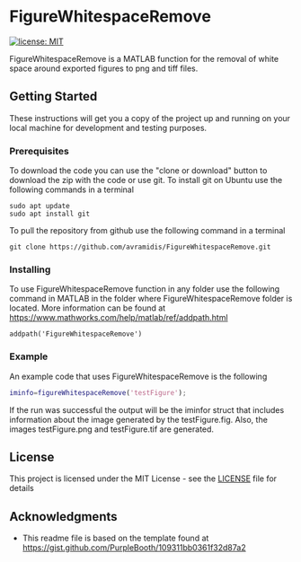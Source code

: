 # FigureWhitespaceRemove

[![license: MIT](https://img.shields.io/github/license/mashape/apistatus.svg)](https://github.com/avramidis/sodecl/blob/master/LICENSE)

FigureWhitespaceRemove is a MATLAB function for the removal of white space around exported figures to png and tiff files.

## Getting Started

These instructions will get you a copy of the project up and running on your local machine for development and testing purposes.

### Prerequisites

To download the code you can use the "clone or download" button to download the zip with the code or use git.
To install git on Ubuntu use the following commands in a terminal

```
sudo apt update
sudo apt install git
```

To pull the repository from github use the following command in a terminal

```
git clone https://github.com/avramidis/FigureWhitespaceRemove.git
```

### Installing

To use FigureWhitespaceRemove function in any folder use the following command in MATLAB in the folder where FigureWhitespaceRemove folder is located. More information can be found at https://www.mathworks.com/help/matlab/ref/addpath.html

```
addpath('FigureWhitespaceRemove')
```

### Example

An example code that uses FigureWhitespaceRemove is the following

```matlab
iminfo=figureWhitespaceRemove('testFigure');
```

If the run was successful the output will be the iminfor struct that includes information about the image generated by the testFigure.fig. Also, the images testFigure.png and testFigure.tif are generated.

## License

This project is licensed under the MIT License - see the [LICENSE](LICENSE) file for details

## Acknowledgments

* This readme file is based on the template found at https://gist.github.com/PurpleBooth/109311bb0361f32d87a2